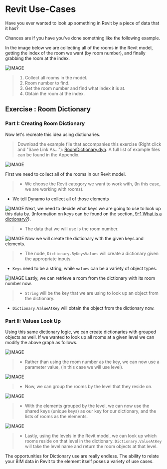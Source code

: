# Revit Use-Cases

Have you ever wanted to look up something in Revit by a piece of data that it has?

Chances are if you have you've done something like the following example.

In the image below we are collecting all of the rooms in the Revit model, getting the index of the room we want (by room number), and finally grabbing the room at the index.

![IMAGE](../../.gitbook/assets/9-4\_roomLookupByIndex.png)

> 1. Collect all rooms in the model.
> 2. Room number to find.
> 3. Get the room number and find what index it is at.
> 4. Obtain the room at the index.

## Exercise : Room Dictionary

### Part I: Creating Room Dictionary

Now let's recreate this idea using dictionaries.

> Download the example file that accompanies this exercise (Right click and "Save Link As..."): [RoomDictionary.dyn](https://github.com/h-iL/ForkedDynamoPrimerReorganized/blob/main/09\_Dictionaries/datasets/9-4\_roomDictionary.dyn). A full list of example files can be found in the Appendix.

![IMAGE](../../.gitbook/assets/9-4\_roomDictionary-01.png)&#x20;

First we need to collect all of the rooms in our Revit model.

> * We choose the Revit category we want to work with, (In this case, we are working with rooms).

* We tell Dynamo to collect all of those elements

![IMAGE](../../.gitbook/assets/9-4\_roomDictionary-02.png) Next, we need to decide what keys we are going to use to look up this data by. (Information on keys can be found on the section, [9-1 What is a dictionary?](https://github.com/h-iL/ForkedDynamoPrimerReorganized/blob/main/09\_Dictionaries/9-1\_What-is-a-dictionary,md/README.md)).

> * The data that we will use is the room number.

![IMAGE](../../.gitbook/assets/9-4\_roomDictionary-03.png) Now we will create the dictionary with the given keys and elements.

> * The node, `Dictionary.ByKeysValues` will create a dictionary given the appropriate inputs.

* `Keys` need to be a string, while `values` can be a variety of object types.

![IMAGE](../../.gitbook/assets/9-4\_roomDictionary-04.png) Lastly, we can retrieve a room from the dictionary with its room number now.

> * `String` will be the key that we are using to look up an object from the dictionary.

* `Dictionary.ValueAtKey` will obtain the object from the dictionary now.

### Part II: Values Look Up

Using this same dictionary logic, we can create dictionaries with grouped objects as well. If we wanted to look up all rooms at a given level we can modify the above graph as follows.

![IMAGE](../../.gitbook/assets/9-4\_roomDictionary-05.png)

> * Rather than using the room number as the key, we can now use a parameter value, (in this case we will use level).

![IMAGE](../../.gitbook/assets/9-4\_roomDictionary-06.png)

> * Now, we can group the rooms by the level that they reside on.

![IMAGE](../../.gitbook/assets/9-4\_roomDictionary-07.png)

> * With the elements grouped by the level, we can now use the shared keys (unique keys) as our key for our dictionary, and the lists of rooms as the elements.

![IMAGE](../../.gitbook/assets/9-4\_roomDictionary-08.png)

> * Lastly, using the levels in the Revit model, we can look up which rooms reside on that level in the dictionary. `Dictionary.ValueAtKey` will take the level name and return the room objects at that level.

The opportunities for Dictionary use are really endless. The ability to relate your BIM data in Revit to the element itself poses a variety of use cases.
